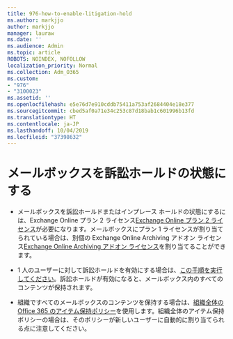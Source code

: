 ```yaml
---
title: 976-how-to-enable-litigation-hold
ms.author: markjjo
author: markjjo
manager: lauraw
ms.date: ''
ms.audience: Admin
ms.topic: article
ROBOTS: NOINDEX, NOFOLLOW
localization_priority: Normal
ms.collection: Adm_O365
ms.custom:
- "976"
- "3100023"
ms.assetid: ''
ms.openlocfilehash: e5e76d7e910cddb75411a753af2684404e18e377
ms.sourcegitcommit: cbed5af0a71e34c253c87d18bab1c601996b13fd
ms.translationtype: HT
ms.contentlocale: ja-JP
ms.lasthandoff: 10/04/2019
ms.locfileid: "37398632"
---
```

# <a name="place-a-mailbox-on-legal-hold"></a>メールボックスを訴訟ホールドの状態にする

- メールボックスを訴訟ホールドまたはインプレース ホールドの状態にするには、Exchange Online プラン 2 ライセンス[Exchange Online プラン 2 ライセンス](https://docs.microsoft.com/office365/servicedescriptions/office-365-platform-service-description/office-365-plan-options)が必要になります。メールボックスにプラン 1 ライセンスが割り当てられている場合は、別個の Exchange Online Archiving アドオン ライセンス[Exchange Online Archiving アドオン ライセンス](https://docs.microsoft.com/office365/servicedescriptions/exchange-online-archiving-service-description)を割り当てることができます。

- 1 人のユーザーに対して訴訟ホールドを有効にする場合は、[この手順を実行してください](https://docs.microsoft.com/office365/securitycompliance/create-a-litigation-hold)。訴訟ホールドが有効になると、メールボックス内のすべてのコンテンツが保持されます。

- 組織ですべてのメールボックスのコンテンツを保持する場合は、[組織全体の Office 365 のアイテム保持ポリシー](https://docs.microsoft.com/microsoft-365/compliance/retention-policies#applying-a-retention-policy-to-an-entire-organization-or-specific-locations)を使用します。組織全体のアイテム保持ポリシーの場合は、そのポリシーが新しいユーザーに自動的に割り当てられる点に注意してください。
